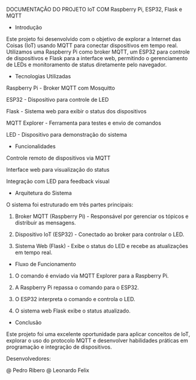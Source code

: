DOCUMENTAÇÃO DO PROJETO IoT COM Raspberry Pi, ESP32, Flask e MQTT

- Introdução

Este projeto foi desenvolvido com o objetivo de explorar a Internet das Coisas (IoT) usando MQTT para conectar dispositivos em tempo real. Utilizamos uma Raspberry Pi como broker MQTT, um ESP32 para controle de dispositivos e Flask para a interface web, permitindo o gerenciamento de LEDs e monitoramento de status diretamente pelo navegador.

- Tecnologias Utilizadas

Raspberry Pi - Broker MQTT com Mosquitto

ESP32 - Dispositivo para controle de LED

Flask - Sistema web para exibir o status dos dispositivos

MQTT Explorer - Ferramenta para testes e envio de comandos

LED - Dispositivo para demonstração do sistema


- Funcionalidades

Controle remoto de dispositivos via MQTT

Interface web para visualização do status

Integração com LED para feedback visual


- Arquitetura do Sistema

O sistema foi estruturado em três partes principais:

1. Broker MQTT (Raspberry Pi) - Responsável por gerenciar os tópicos e distribuir as mensagens.


2. Dispositivo IoT (ESP32) - Conectado ao broker para controlar o LED.


3. Sistema Web (Flask) - Exibe o status do LED e recebe as atualizações em tempo real.



- Fluxo de Funcionamento

1. O comando é enviado via MQTT Explorer para a Raspberry Pi.


2. A Raspberry Pi repassa o comando para o ESP32.


3. O ESP32 interpreta o comando e controla o LED.


4. O sistema web Flask exibe o status atualizado.

- Conclusão

Este projeto foi uma excelente oportunidade para aplicar conceitos de IoT, explorar o uso do protocolo MQTT e desenvolver habilidades práticas em programação e integração de dispositivos.

Desenvolvedores:

@ Pedro Ribero
@ Leonardo Felix
